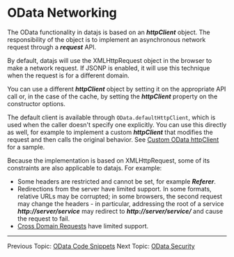 # OData Networking

The OData functionality in datajs is based on an **_httpClient_** object. The responsibility of the object is to implement an asynchronous network request through a **_request_** API.

By default, datajs will use the XMLHttpRequest object in the browser to make a network request. If JSONP is enabled, it will use this technique when the request is for a different domain.

You can use a different **_httpClient_** object by setting it on the appropriate API call or, in the case of the cache, by setting the **_httpClient_** property on the constructor options.

The default client is available through `OData.defaultHttpClient`, which is used when the caller doesn't specify one explicitly. You can use this directly as well, for example to implement a custom **_httpClient_** that modifies the request and then calls the original behavior. See [Custom OData httpClient](./Custom%20OData%20httpClient.md) for a sample.

Because the implementation is based on XMLHttpRequest, some of its constraints are also applicable to datajs. For example:

- Some headers are restricted and cannot be set, for example **_Referer_**.
- Redirections from the server have limited support. In some formats, relative URLs may be corrupted; in some browsers, the second request may change the headers - in particular, addressing the root of a service **_http://server/service_** may redirect to **_http://server/service/_** and cause the request to fail.
- [Cross Domain Requests](./Cross%20Domain%20Requests.md) have limited support.

---

Previous Topic: [OData Code Snippets](./OData%20Code%20Snippets.md)
Next Topic: [OData Security](./OData%20Security.md)
